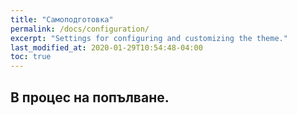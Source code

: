```yaml
---
title: "Самоподготовка"
permalink: /docs/configuration/
excerpt: "Settings for configuring and customizing the theme."
last_modified_at: 2020-01-29T10:54:48-04:00
toc: true
---
```


## В процес на попълване.

